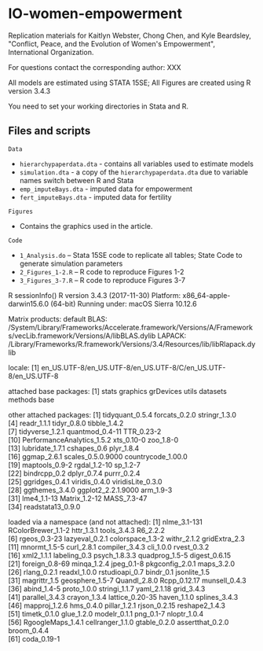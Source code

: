 # IO-women-empowerment
Replication materials for Kaitlyn Webster, Chong Chen, and Kyle Beardsley, "Conflict, Peace, and the Evolution of Women's Empowerment", International Organization.


For questions contact the corresponding author: XXX 

All models are estimated using STATA 15SE; All Figures are created using R version 3.4.3

You need to set your working directories in Stata and R.

Files and scripts
------

`Data`
* `hierarchypaperdata.dta` - contains all variables used to estimate models   
* `simulation.dta` - a copy of the `hierarchypaperdata.dta` due to variable names switch between R and Stata
* `emp_imputeBays.dta` - imputed data for empowerment
* `fert_imputeBays.dta` - imputed data for fertility 


`Figures`
* Contains the graphics used in the article.

`Code`
* `1_Analysis.do` – Stata 15SE code to replicate all tables; State Code to generate simulation parameters
* `2_Figures_1-2.R` – R code to reproduce Figures 1-2
* `3_Figures_3-7.R` – R code to reproduce Figures 3-7



R sessionInfo()
R version 3.4.3 (2017-11-30)
Platform: x86_64-apple-darwin15.6.0 (64-bit)
Running under: macOS Sierra 10.12.6

Matrix products: default
BLAS: /System/Library/Frameworks/Accelerate.framework/Versions/A/Frameworks/vecLib.framework/Versions/A/libBLAS.dylib
LAPACK: /Library/Frameworks/R.framework/Versions/3.4/Resources/lib/libRlapack.dylib

locale:
[1] en_US.UTF-8/en_US.UTF-8/en_US.UTF-8/C/en_US.UTF-8/en_US.UTF-8

attached base packages:
[1] stats     graphics  grDevices utils     datasets  methods   base     

other attached packages:
 [1] tidyquant_0.5.4            forcats_0.2.0              stringr_1.3.0             
 [4] readr_1.1.1                tidyr_0.8.0                tibble_1.4.2              
 [7] tidyverse_1.2.1            quantmod_0.4-11            TTR_0.23-2                
[10] PerformanceAnalytics_1.5.2 xts_0.10-0                 zoo_1.8-0                 
[13] lubridate_1.7.1            cshapes_0.6                plyr_1.8.4                
[16] ggmap_2.6.1                scales_0.5.0.9000          countrycode_1.00.0        
[19] maptools_0.9-2             rgdal_1.2-10               sp_1.2-7                  
[22] bindrcpp_0.2               dplyr_0.7.4                purrr_0.2.4               
[25] ggridges_0.4.1             viridis_0.4.0              viridisLite_0.3.0         
[28] ggthemes_3.4.0             ggplot2_2.2.1.9000         arm_1.9-3                 
[31] lme4_1.1-13                Matrix_1.2-12              MASS_7.3-47               
[34] readstata13_0.9.0         

loaded via a namespace (and not attached):
 [1] nlme_3.1-131       RColorBrewer_1.1-2 httr_1.3.1         tools_3.4.3        R6_2.2.2          
 [6] rgeos_0.3-23       lazyeval_0.2.1     colorspace_1.3-2   withr_2.1.2        gridExtra_2.3     
[11] mnormt_1.5-5       curl_2.8.1         compiler_3.4.3     cli_1.0.0          rvest_0.3.2       
[16] xml2_1.1.1         labeling_0.3       psych_1.8.3.3      quadprog_1.5-5     digest_0.6.15     
[21] foreign_0.8-69     minqa_1.2.4        jpeg_0.1-8         pkgconfig_2.0.1    maps_3.2.0        
[26] rlang_0.2.1        readxl_1.0.0       rstudioapi_0.7     bindr_0.1          jsonlite_1.5      
[31] magrittr_1.5       geosphere_1.5-7    Quandl_2.8.0       Rcpp_0.12.17       munsell_0.4.3     
[36] abind_1.4-5        proto_1.0.0        stringi_1.1.7      yaml_2.1.18        grid_3.4.3        
[41] parallel_3.4.3     crayon_1.3.4       lattice_0.20-35    haven_1.1.0        splines_3.4.3     
[46] mapproj_1.2.6      hms_0.4.0          pillar_1.2.1       rjson_0.2.15       reshape2_1.4.3    
[51] timetk_0.1.0       glue_1.2.0         modelr_0.1.1       png_0.1-7          nloptr_1.0.4      
[56] RgoogleMaps_1.4.1  cellranger_1.1.0   gtable_0.2.0       assertthat_0.2.0   broom_0.4.4       
[61] coda_0.19-1       
> 
